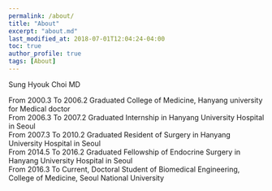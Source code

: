 ```yaml
---
permalink: /about/
title: "About"
excerpt: "about.md"
last_modified_at: 2018-07-01T12:04:24-04:00
toc: true
author_profile: true
tags: [About]
---
```


Sung Hyouk Choi MD<br>

From 2000.3 To 2006.2 Graduated College of Medicine, Hanyang university for Medical doctor<br>
From 2006.3 To 2007.2 Graduated Internship in Hanyang University Hospital in Seoul<br>
From 2007.3 To 2010.2 Graduated Resident of Surgery in Hanyang University Hospital in Seoul<br>
From 2014.5 To 2016.2 Graduated Fellowship of Endocrine Surgery in Hanyang University Hospital in Seoul<br>
From 2016.3 To Current, Doctoral Student of Biomedical Engineering, College of Medicine, Seoul National University<br>
